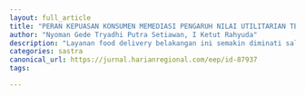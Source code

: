 ```yaml
---
layout: full_article
title: "PERAN KEPUASAN KONSUMEN MEMEDIASI PENGARUH NILAI UTILITARIAN TERHADAP NIAT BELI ULANG"
author: "Nyoman Gede Tryadhi Putra Setiawan, I Ketut Rahyuda"
description: "Layanan food delivery belakangan ini semakin diminati salah satunya GrabFood Namun melihat persaingannya terjadi perbedaan diantara future intention GrabFood tertingg"
categories: sastra
canonical_url: https://jurnal.harianregional.com/eep/id-87937
tags:

---
```


<object data="{ site.url }{ site.baseurl }/_pdfs/PERAN KEPUASAN KONSUMEN MEMEDIASI PENGARUH NILAI UTILITARIAN TERHADAP NIAT BELI ULANG.pdf" width="1000" height="1000" type="application/pdf"></object>
